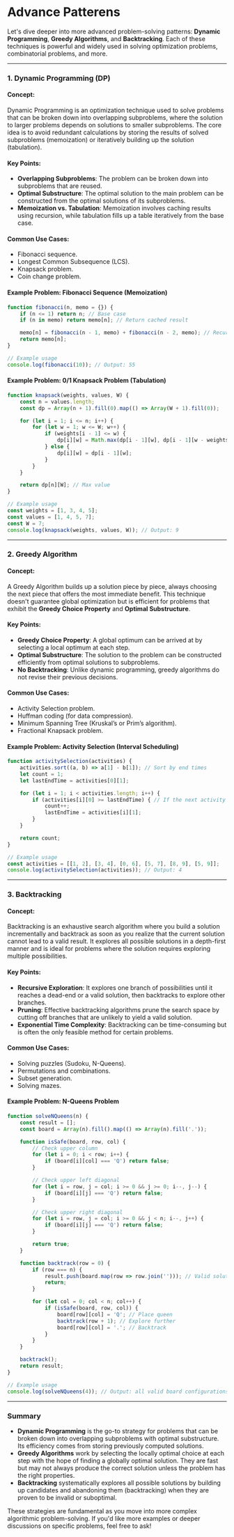 # Advance Patterens


Let's dive deeper into more advanced problem-solving patterns: **Dynamic Programming**, **Greedy Algorithms**, and **Backtracking**. Each of these techniques is powerful and widely used in solving optimization problems, combinatorial problems, and more.

---

### 1. **Dynamic Programming (DP)**

#### Concept:

Dynamic Programming is an optimization technique used to solve problems that can be broken down into overlapping subproblems, where the solution to larger problems depends on solutions to smaller subproblems. The core idea is to avoid redundant calculations by storing the results of solved subproblems (memoization) or iteratively building up the solution (tabulation).

#### Key Points:

- **Overlapping Subproblems**: The problem can be broken down into subproblems that are reused.
- **Optimal Substructure**: The optimal solution to the main problem can be constructed from the optimal solutions of its subproblems.
- **Memoization vs. Tabulation**: Memoization involves caching results using recursion, while tabulation fills up a table iteratively from the base case.

#### Common Use Cases:

- Fibonacci sequence.
- Longest Common Subsequence (LCS).
- Knapsack problem.
- Coin change problem.

#### Example Problem: **Fibonacci Sequence (Memoization)**

```javascript
function fibonacci(n, memo = {}) {
    if (n <= 1) return n; // Base case
    if (n in memo) return memo[n]; // Return cached result

    memo[n] = fibonacci(n - 1, memo) + fibonacci(n - 2, memo); // Recursion with memoization
    return memo[n];
}

// Example usage
console.log(fibonacci(10)); // Output: 55
```

#### Example Problem: **0/1 Knapsack Problem (Tabulation)**

```javascript
function knapsack(weights, values, W) {
    const n = values.length;
    const dp = Array(n + 1).fill(0).map(() => Array(W + 1).fill(0));

    for (let i = 1; i <= n; i++) {
        for (let w = 1; w <= W; w++) {
            if (weights[i - 1] <= w) {
                dp[i][w] = Math.max(dp[i - 1][w], dp[i - 1][w - weights[i - 1]] + values[i - 1]);
            } else {
                dp[i][w] = dp[i - 1][w];
            }
        }
    }

    return dp[n][W]; // Max value
}

// Example usage
const weights = [1, 3, 4, 5];
const values = [1, 4, 5, 7];
const W = 7;
console.log(knapsack(weights, values, W)); // Output: 9
```

---

### 2. **Greedy Algorithm**

#### Concept:

A Greedy Algorithm builds up a solution piece by piece, always choosing the next piece that offers the most immediate benefit. This technique doesn't guarantee global optimization but is efficient for problems that exhibit the **Greedy Choice Property** and **Optimal Substructure**.

#### Key Points:

- **Greedy Choice Property**: A global optimum can be arrived at by selecting a local optimum at each step.
- **Optimal Substructure**: The solution to the problem can be constructed efficiently from optimal solutions to subproblems.
- **No Backtracking**: Unlike dynamic programming, greedy algorithms do not revise their previous decisions.

#### Common Use Cases:

- Activity Selection problem.
- Huffman coding (for data compression).
- Minimum Spanning Tree (Kruskal’s or Prim’s algorithm).
- Fractional Knapsack problem.

#### Example Problem: **Activity Selection (Interval Scheduling)**

```javascript
function activitySelection(activities) {
    activities.sort((a, b) => a[1] - b[1]); // Sort by end times
    let count = 1;
    let lastEndTime = activities[0][1];

    for (let i = 1; i < activities.length; i++) {
        if (activities[i][0] >= lastEndTime) { // If the next activity starts after the last one ends
            count++;
            lastEndTime = activities[i][1];
        }
    }

    return count;
}

// Example usage
const activities = [[1, 2], [3, 4], [0, 6], [5, 7], [8, 9], [5, 9]];
console.log(activitySelection(activities)); // Output: 4
```

---

### 3. **Backtracking**

#### Concept:

Backtracking is an exhaustive search algorithm where you build a solution incrementally and backtrack as soon as you realize that the current solution cannot lead to a valid result. It explores all possible solutions in a depth-first manner and is ideal for problems where the solution requires exploring multiple possibilities.

#### Key Points:

- **Recursive Exploration**: It explores one branch of possibilities until it reaches a dead-end or a valid solution, then backtracks to explore other branches.
- **Pruning**: Effective backtracking algorithms prune the search space by cutting off branches that are unlikely to yield a valid solution.
- **Exponential Time Complexity**: Backtracking can be time-consuming but is often the only feasible method for certain problems.

#### Common Use Cases:

- Solving puzzles (Sudoku, N-Queens).
- Permutations and combinations.
- Subset generation.
- Solving mazes.

#### Example Problem: **N-Queens Problem**

```javascript
function solveNQueens(n) {
    const result = [];
    const board = Array(n).fill().map(() => Array(n).fill('.'));

    function isSafe(board, row, col) {
        // Check upper column
        for (let i = 0; i < row; i++) {
            if (board[i][col] === 'Q') return false;
        }

        // Check upper left diagonal
        for (let i = row, j = col; i >= 0 && j >= 0; i--, j--) {
            if (board[i][j] === 'Q') return false;
        }

        // Check upper right diagonal
        for (let i = row, j = col; i >= 0 && j < n; i--, j++) {
            if (board[i][j] === 'Q') return false;
        }

        return true;
    }

    function backtrack(row = 0) {
        if (row === n) {
            result.push(board.map(row => row.join(''))); // Valid solution found
            return;
        }

        for (let col = 0; col < n; col++) {
            if (isSafe(board, row, col)) {
                board[row][col] = 'Q'; // Place queen
                backtrack(row + 1); // Explore further
                board[row][col] = '.'; // Backtrack
            }
        }
    }

    backtrack();
    return result;
}

// Example usage
console.log(solveNQueens(4)); // Output: all valid board configurations for 4-queens
```

---

### Summary

- **Dynamic Programming** is the go-to strategy for problems that can be broken down into overlapping subproblems with optimal substructure. Its efficiency comes from storing previously computed solutions.
- **Greedy Algorithms** work by selecting the locally optimal choice at each step with the hope of finding a globally optimal solution. They are fast but may not always produce the correct solution unless the problem has the right properties.
- **Backtracking** systematically explores all possible solutions by building up candidates and abandoning them (backtracking) when they are proven to be invalid or suboptimal.

These strategies are fundamental as you move into more complex algorithmic problem-solving. If you'd like more examples or deeper discussions on specific problems, feel free to ask!
